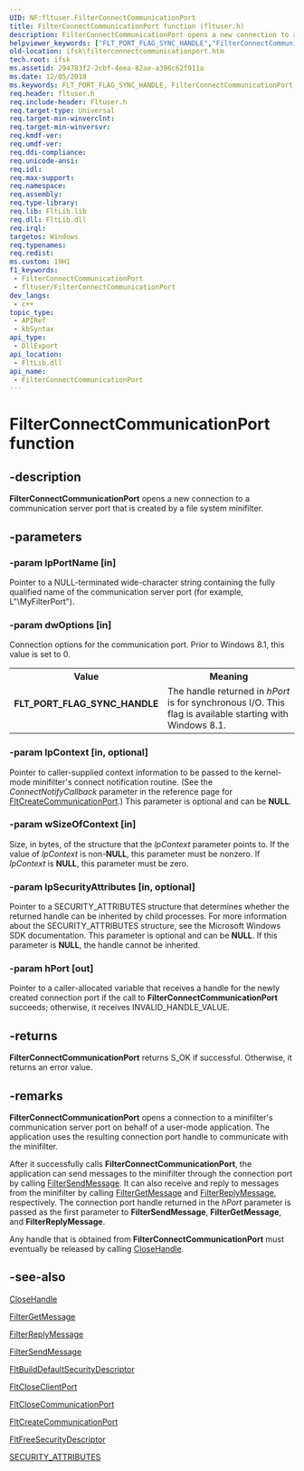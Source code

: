 ```yaml
---
UID: NF:fltuser.FilterConnectCommunicationPort
title: FilterConnectCommunicationPort function (fltuser.h)
description: FilterConnectCommunicationPort opens a new connection to a communication server port that is created by a file system minifilter.
helpviewer_keywords: ["FLT_PORT_FLAG_SYNC_HANDLE","FilterConnectCommunicationPort","FilterConnectCommunicationPort function [Installable File System Drivers]","FltWin32ApiRef_3459349f-ecfb-47c0-ae70-3f75e1d18435.xml","fltuser/FilterConnectCommunicationPort","ifsk.filterconnectcommunicationport"]
old-location: ifsk\filterconnectcommunicationport.htm
tech.root: ifsk
ms.assetid: 294783f2-2cbf-4eea-82ae-a396c62f911a
ms.date: 12/05/2018
ms.keywords: FLT_PORT_FLAG_SYNC_HANDLE, FilterConnectCommunicationPort, FilterConnectCommunicationPort function [Installable File System Drivers], FltWin32ApiRef_3459349f-ecfb-47c0-ae70-3f75e1d18435.xml, fltuser/FilterConnectCommunicationPort, ifsk.filterconnectcommunicationport
req.header: fltuser.h
req.include-header: Fltuser.h
req.target-type: Universal
req.target-min-winverclnt: 
req.target-min-winversvr: 
req.kmdf-ver: 
req.umdf-ver: 
req.ddi-compliance: 
req.unicode-ansi: 
req.idl: 
req.max-support: 
req.namespace: 
req.assembly: 
req.type-library: 
req.lib: FltLib.lib
req.dll: FltLib.dll
req.irql: 
targetos: Windows
req.typenames: 
req.redist: 
ms.custom: 19H1
f1_keywords:
 - FilterConnectCommunicationPort
 - fltuser/FilterConnectCommunicationPort
dev_langs:
 - c++
topic_type:
 - APIRef
 - kbSyntax
api_type:
 - DllExport
api_location:
 - FltLib.dll
api_name:
 - FilterConnectCommunicationPort
---
```


# FilterConnectCommunicationPort function


## -description

<b>FilterConnectCommunicationPort</b> opens a new connection to a communication server port that is created by a file system minifilter.

## -parameters

### -param lpPortName [in]

Pointer to a NULL-terminated wide-character string containing the fully qualified name of the communication server port (for example, L"\\MyFilterPort").

### -param dwOptions [in]

Connection options for the communication port. Prior to Windows 8.1, this value is set to 0.

<table>
<tr>
<th>Value</th>
<th>Meaning</th>
</tr>
<tr>
<td width="40%"><a id="FLT_PORT_FLAG_SYNC_HANDLE"></a><a id="flt_port_flag_sync_handle"></a><dl>
<dt><b>FLT_PORT_FLAG_SYNC_HANDLE</b></dt>
</dl>
</td>
<td width="60%">
The handle returned in <i>hPort</i> is for synchronous I/O. This flag is available starting with Windows 8.1.

</td>
</tr>
</table>

### -param lpContext [in, optional]

Pointer to caller-supplied context information to be passed to the kernel-mode minifilter's connect notification routine. (See the <i>ConnectNotifyCallback</i> parameter in the reference page for <a href="/windows-hardware/drivers/ddi/content/fltkernel/nf-fltkernel-fltcreatecommunicationport">FltCreateCommunicationPort</a>.) This parameter is optional and can be <b>NULL</b>.

### -param wSizeOfContext [in]

Size, in bytes, of the structure that the <i>lpContext</i> parameter points to. If the value of <i>lpContext</i> is non-<b>NULL</b>, this parameter must be nonzero. If <i>lpContext</i> is <b>NULL</b>, this parameter must be zero.

### -param lpSecurityAttributes [in, optional]

Pointer to a SECURITY_ATTRIBUTES structure that determines whether the returned handle can be inherited by child processes. For more information about the SECURITY_ATTRIBUTES structure, see the Microsoft Windows SDK documentation. This parameter is optional and can be <b>NULL</b>. If this parameter is <b>NULL</b>, the handle cannot be inherited.

### -param hPort [out]

Pointer to a caller-allocated variable that receives a handle for the newly created connection port if the call to <b>FilterConnectCommunicationPort</b> succeeds; otherwise, it receives INVALID_HANDLE_VALUE.

## -returns

<b>FilterConnectCommunicationPort</b> returns S_OK if successful. Otherwise, it returns an error value.

## -remarks

<b>FilterConnectCommunicationPort</b> opens a connection to a minifilter's communication server port on behalf of a user-mode application. The application uses the resulting connection port handle to communicate with the minifilter. 

After it successfully calls <b>FilterConnectCommunicationPort</b>, the application can send messages to the minifilter through the connection port by calling <a href="/windows/desktop/api/fltuser/nf-fltuser-filtersendmessage">FilterSendMessage</a>. It can also receive and reply to messages from the minifilter by calling <a href="/windows/desktop/api/fltuser/nf-fltuser-filtergetmessage">FilterGetMessage</a> and <a href="/windows/desktop/api/fltuser/nf-fltuser-filterreplymessage">FilterReplyMessage</a>, respectively. The connection port handle returned in the <i>hPort</i> parameter is passed as the first parameter to <b>FilterSendMessage</b>, <b>FilterGetMessage</b>, and <b>FilterReplyMessage</b>. 

Any handle that is obtained from <b>FilterConnectCommunicationPort</b> must eventually be released by calling <a href="/windows/win32/api/handleapi/nf-handleapi-closehandle">CloseHandle</a>.

## -see-also

<a href="/windows/win32/api/handleapi/nf-handleapi-closehandle">CloseHandle</a>



<a href="/windows/desktop/api/fltuser/nf-fltuser-filtergetmessage">FilterGetMessage</a>



<a href="/windows/desktop/api/fltuser/nf-fltuser-filterreplymessage">FilterReplyMessage</a>



<a href="/windows/desktop/api/fltuser/nf-fltuser-filtersendmessage">FilterSendMessage</a>



<a href="/windows-hardware/drivers/ddi/content/fltkernel/nf-fltkernel-fltbuilddefaultsecuritydescriptor">FltBuildDefaultSecurityDescriptor</a>



<a href="/windows-hardware/drivers/ddi/content/fltkernel/nf-fltkernel-fltcloseclientport">FltCloseClientPort</a>



<a href="/windows-hardware/drivers/ddi/content/fltkernel/nf-fltkernel-fltclosecommunicationport">FltCloseCommunicationPort</a>



<a href="/windows-hardware/drivers/ddi/content/fltkernel/nf-fltkernel-fltcreatecommunicationport">FltCreateCommunicationPort</a>



<a href="/windows-hardware/drivers/ddi/content/fltkernel/nf-fltkernel-fltfreesecuritydescriptor">FltFreeSecurityDescriptor</a>



<a href="/previous-versions/windows/desktop/legacy/aa379560(v=vs.85)">SECURITY_ATTRIBUTES</a>